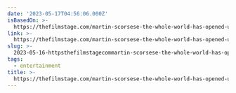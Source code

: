 ```yaml
---
date: '2023-05-17T04:56:06.000Z'
isBasedOn: >-
  https://thefilmstage.com/martin-scorsese-the-whole-world-has-opened-up-to-me-but-its-too-late/
link: >-
  https://thefilmstage.com/martin-scorsese-the-whole-world-has-opened-up-to-me-but-its-too-late/
slug: >-
  2023-05-16-httpsthefilmstagecommartin-scorsese-the-whole-world-has-opened-up-to-me-but-its-too-late
tags:
  - entertainment
title: >-
  https://thefilmstage.com/martin-scorsese-the-whole-world-has-opened-up-to-me-but-its-too-late/
---
```

 
